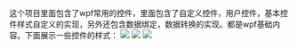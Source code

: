 这个项目里面包含了wpf常用的控件，里面包含了自定义控件，用户控件，基本控件样式自定义的实现，另外还包含数据绑定，数据转换的实现。都是wpf基础内容。下面展示一些控件的样式：
![](https://github.com/cmfGit/WpfDemo/blob/master/1.png)
![](https://github.com/cmfGit/WpfDemo/blob/master/2.png)
![](https://github.com/cmfGit/WpfDemo/blob/master/3.png)
